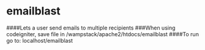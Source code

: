 # emailblast
####Lets a user send emails to multiple recipients
###When using codeigniter, save file in /wampstack/apache2/htdocs/emailblast
####To run go to: localhost/emailblast
